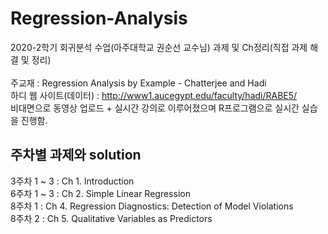 # Regression-Analysis
2020-2학기 회귀분석 수업(아주대학교 권순선 교수님) 과제 및 Ch정리(직접 과제 해결 및 정리)<br><br> 주교재 : Regression Analysis by Example - Chatterjee and Hadi<br> 하디 웹 사이트(데이터) : http://www1.aucegypt.edu/faculty/hadi/RABE5/ <br> 비대면으로 동영상 업로드 + 실시간 강의로 이루어졌으며 R프로그램으로 실시간 실습을 진행함.

## 주차별 과제와 solution
3주차 1 ~ 3 : Ch 1. Introduction<br>
6주차 1 ~ 3 : Ch 2. Simple Linear Regression<br>
8주차 1 : Ch 4. Regression Diagnostics: Detection of Model Violations<br>
8주차 2 : Ch 5. Qualitative Variables as Predictors

